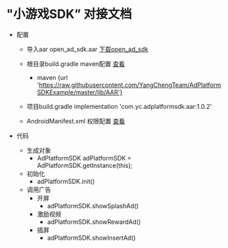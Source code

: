 # "小游戏SDK” 对接文档

- 配置
  - 导入aar open_ad_sdk.aar  [下载open_ad_sdk](https://github.com/YangChengTeam/AdPlatformSDKExample/blob/master/app/libs/open_ad_sdk.aar)
  - 根目录build.gradle maven配置  [查看](https://github.com/YangChengTeam/AdPlatformSDKExample/blob/master/build.gradle)
    -   maven {url 'https://raw.githubusercontent.com/YangChengTeam/AdPlatformSDKExample/master/lib/AAR'}

  - 项目build.gradle  implementation 'com.yc.adplatformsdk:aar:1.0.2'  
  - AndroidManifest.xml 权限配置  [查看](https://github.com/YangChengTeam/AdPlatformSDKExample/blob/master/app/src/main/AndroidManifest.xml)

- 代码
   -  生成对象 
      - AdPlatformSDK adPlatformSDK = AdPlatformSDK.getInstance(this);
   -  初始化 
      - adPlatformSDK.init()
   -  调用广告
      - 开屏 
         - adPlatformSDK.showSplashAd()
      - 激励视频  
         - adPlatformSDK.showRewardAd()
      - 插屏 
         - adPlatformSDK.showInsertAd()
